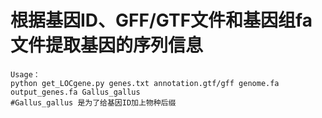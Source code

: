 # 根据基因ID、GFF/GTF文件和基因组fa文件提取基因的序列信息
```
Usage：
python get_LOCgene.py genes.txt annotation.gtf/gff genome.fa output_genes.fa Gallus_gallus
#Gallus_gallus 是为了给基因ID加上物种后缀
```

